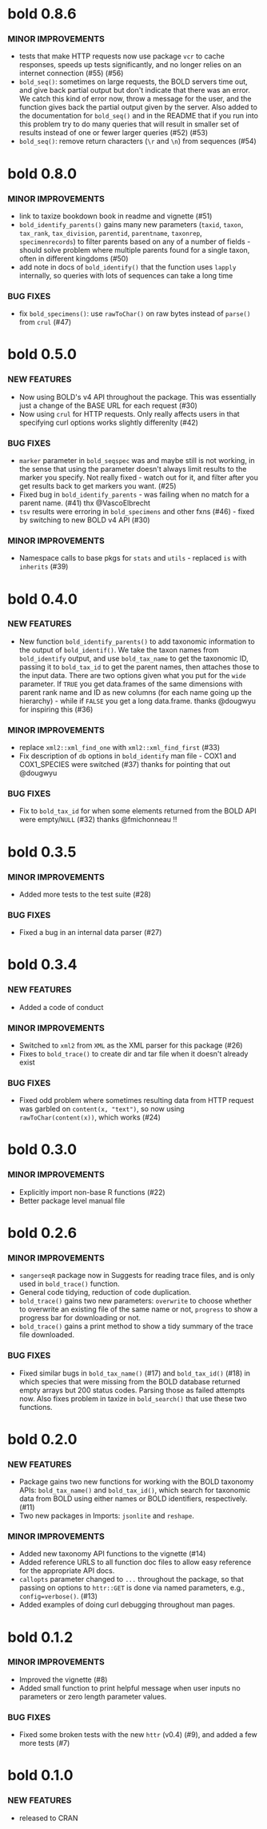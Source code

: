 bold 0.8.6
==========

### MINOR IMPROVEMENTS

* tests that make HTTP requests now use package `vcr` to cache responses, speeds up tests significantly, and no longer relies on an internet connection (#55) (#56)
* `bold_seq()`: sometimes on large requests, the BOLD servers time out, and give back partial output but don't indicate that there was an error. We catch this kind of error now, throw a message for the user, and the function gives back the partial output given by the server. Also added to the documentation for `bold_seq()` and in the README that if you run into this problem try to do many queries that will result in smaller set of results instead of one or fewer larger queries (#52) (#53)
* `bold_seq()`: remove return characters (`\r` and `\n`) from sequences (#54)


bold 0.8.0
==========

### MINOR IMPROVEMENTS

* link to taxize bookdown book in readme and vignette (#51)
* `bold_identify_parents()` gains many new parameters (`taxid`, `taxon`, `tax_rank`, `tax_division`, `parentid`, `parentname`, `taxonrep`, `specimenrecords`) to filter parents based on any of a number of fields - should solve problem where multiple parents found for a single taxon, often in different kingdoms (#50)
* add note in docs of `bold_identify()` that the function uses `lapply` internally, so queries with lots of sequences can take a long time

### BUG FIXES

* fix `bold_specimens()`: use `rawToChar()` on raw bytes instead of `parse()` from `crul` (#47)

bold 0.5.0
==========

### NEW FEATURES

* Now using BOLD's v4 API throughout the package. This was essentially
just a change of the BASE URL for each request (#30) 
* Now using `crul` for HTTP requests. Only really affects users in that
specifying curl options works slightly differenlty (#42) 

### BUG FIXES 

* `marker` parameter in `bold_seqspec` was and maybe still is not working, 
in the sense that using the parameter doesn't always limit results to the 
marker you specify. Not really fixed - watch out for it, and filter after you
get results back to get markers you want. (#25) 
* Fixed bug in `bold_identify_parents` - was failing when no match for a
parent name. (#41) thx @VascoElbrecht  
* `tsv` results were erroring in `bold_specimens` and other fxns (#46) - fixed
by switching to new BOLD v4 API (#30)

### MINOR IMPROVEMENTS

* Namespace calls to base pkgs for `stats` and `utils` - replaced 
`is` with `inherits` (#39) 



bold 0.4.0
==========

### NEW FEATURES

* New function `bold_identify_parents()` to add taxonomic information
to the output of `bold_identif()`. We take the taxon names from `bold_identify`
output, and use `bold_tax_name` to get the taxonomic ID, passing it to 
`bold_tax_id` to get the parent names, then attaches those to the input data. 
There are two options given what you put for the `wide` parameter. If `TRUE`
you get data.frames of the same dimensions with parent rank name and ID 
as new columns (for each name going up the hierarchy) - while if `FALSE` 
you get a long data.frame. thanks @dougwyu for inspiring this (#36) 

### MINOR IMPROVEMENTS

* replace `xml2::xml_find_one` with `xml2::xml_find_first` (#33)
* Fix description of `db` options in `bold_identify` man file - 
COX1 and COX1_SPECIES were switched (#37) thanks for pointing that out 
@dougwyu

### BUG FIXES

* Fix to `bold_tax_id` for when some elements returned from the BOLD 
API were empty/`NULL` (#32) thanks @fmichonneau !!


bold 0.3.5
==========

### MINOR IMPROVEMENTS

* Added more tests to the test suite (#28)

### BUG FIXES

* Fixed a bug in an internal data parser (#27)

bold 0.3.4
==========

### NEW FEATURES

* Added a code of conduct

### MINOR IMPROVEMENTS

* Switched to `xml2` from `XML` as the XML parser for this package (#26)
* Fixes to `bold_trace()` to create dir and tar file when it doesn't
already exist

### BUG FIXES

* Fixed odd problem where sometimes resulting data from HTTP request
was garbled on `content(x, "text")`, so now using `rawToChar(content(x))`,
which works (#24)


bold 0.3.0
==========

### MINOR IMPROVEMENTS

* Explicitly import non-base R functions (#22)
* Better package level manual file


bold 0.2.6
==========

### MINOR IMPROVEMENTS

* `sangerseqR` package now in Suggests for reading trace files, and is only used in `bold_trace()`
function.
* General code tidying, reduction of code duplication.
* `bold_trace()` gains two new parameters: `overwrite` to choose whether to overwrite an existing
file of the same name or not, `progress` to show a progress bar for downloading or not.
* `bold_trace()` gains a print method to show a tidy summary of the trace file downloaded.

### BUG FIXES

* Fixed similar bugs in `bold_tax_name()` (#17) and `bold_tax_id()` (#18) in which species that were missing from the BOLD database returned empty arrays but 200 status codes. Parsing those as failed attempts now. Also fixes problem in taxize in `bold_search()` that use these two functions.

bold 0.2.0
==========

### NEW FEATURES

* Package gains two new functions for working with the BOLD taxonomy APIs: `bold_tax_name()` and `bold_tax_id()`, which search for taxonomic data from BOLD using either names or BOLD identifiers, respectively. (#11)
* Two new packages in Imports: `jsonlite` and `reshape`.

### MINOR IMPROVEMENTS

* Added new taxonomy API functions to the vignette (#14)
* Added reference URLS to all function doc files to allow easy reference for the appropriate API docs.
* `callopts` parameter changed to `...` throughout the package, so that passing on options to `httr::GET` is done via named parameters, e.g., `config=verbose()`. (#13)
* Added examples of doing curl debugging throughout man pages.


bold 0.1.2
==========

### MINOR IMPROVEMENTS

* Improved the vignette (#8)
* Added small function to print helpful message when user inputs no parameters or zero length parameter values.

### BUG FIXES

* Fixed some broken tests with the new `httr` (v0.4) (#9), and added a few more tests (#7)


bold 0.1.0
==========

### NEW FEATURES

* released to CRAN
